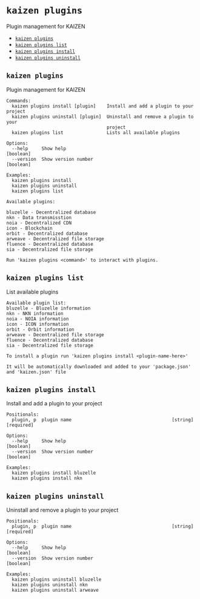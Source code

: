 `kaizen plugins`
===============

Plugin management for KAIZEN

* [`kaizen plugins`](#kaizen-plugins)
* [`kaizen plugins list`](#kaizen-plugins-list)
* [`kaizen plugins install`](#kaizen-plugins-install)
* [`kaizen plugins uninstall`](#kaizen-plugins-uninstall)

## `kaizen plugins`

Plugin management for KAIZEN

```
Commands:
  kaizen plugins install [plugin]    Install and add a plugin to your project
  kaizen plugins uninstall [plugin]  Uninstall and remove a plugin to your
                                     project
  kaizen plugins list                Lists all available plugins

Options:
  --help     Show help                                                 [boolean]
  --version  Show version number                                       [boolean]

Examples:
  kaizen plugins install
  kaizen plugins uninstall
  kaizen plugins list

Available plugins:

bluzelle - Decentralized database
nkn - Data transmisstion
noia - Decentralized CDN
icon - Blockchain
orbit - Decentralized database
arweave - Decentralized file storage
fluence - Decentralized database
sia - Decentralized file storage

Run 'kaizen plugins <command>' to interact with plugins.
```

## `kaizen plugins list`

List available plugins

```
Available plugin list:
bluzelle - Bluzelle information
nkn - NKN information
noia - NOIA information
icon - ICON information
orbit - Orbit information
arweave - Decentralized file storage
fluence - Decentralized database
sia - Decentralized file storage

To install a plugin run 'kaizen plugins install <plugin-name-here>'

It will be automatically downloaded and added to your 'package.json' and 'kaizen.json' file
```

## `kaizen plugins install`

Install and add a plugin to your project

```
Positionals:
  plugin, p  plugin name                                     [string] [required]

Options:
  --help     Show help                                                 [boolean]
  --version  Show version number                                       [boolean]

Examples:
  kaizen plugins install bluzelle
  kaizen plugins install nkn
```

## `kaizen plugins uninstall`

Uninstall and remove a plugin to your project

```
Positionals:
  plugin, p  plugin name                                     [string] [required]

Options:
  --help     Show help                                                 [boolean]
  --version  Show version number                                       [boolean]

Examples:
  kaizen plugins uninstall bluzelle
  kaizen plugins uninstall nkn
  kaizen plugins uninstall arweave
```
